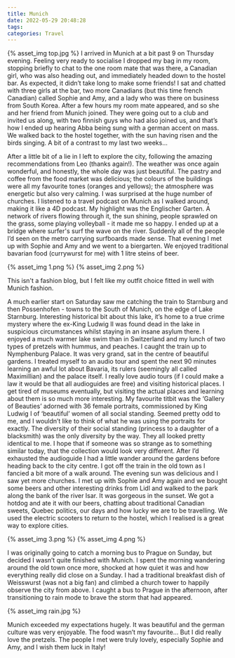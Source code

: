 ```yaml
---
title: Munich
date: 2022-05-29 20:48:28
tags:
categories: Travel
---
```

{% asset_img top.jpg %}
I arrived in Munich at a bit past 9 on Thursday evening. Feeling very ready to socialise I dropped my bag in my room, stopping briefly to chat to the one room mate that was there, a Canadian girl, who was also heading out, and immediately headed down to the hostel bar. As expected, it didn’t take long to make some friends! I sat and chatted with three girls at the bar, two more Canadians (but this time french Canadian) called Sophie and Amy, and a lady who was there on business from South Korea. After a few hours my room mate appeared, and so she and her friend from Munich joined. They were going out to a club and invited us along, with two finnish guys who had also joined us, and that’s how I ended up hearing Abba being sung with a german accent on mass. We walked back to the hostel together, with the sun having risen and the birds singing. A bit of a contrast to my last two weeks…

After a little bit of a lie in I left to explore the city, following the amazing recommendations from Leo (thanks again!). The weather was once again wonderful, and honestly, the whole day was just beautiful. The pastry and coffee from the food market was delicious; the colours of the buildings were all my favourite tones (oranges and yellows); the atmosphere was energetic but also very calming. I was surprised at the huge number of churches. I listened to a travel podcast on Munich as I walked around, making it like a 4D podcast. My highlight was the Englischer Garten. A network of rivers flowing through it, the sun shining, people sprawled on the grass, some playing volleyball - it made me so happy. I ended up at a bridge where surfer's surf the wave on the river. Suddenly all of the people I’d seen on the metro carrying surfboards made sense. That evening I met up with Sophie and Amy and we went to a biergarten. We enjoyed traditional bavarian food (currywurst for me) with 1 litre steins of beer.

{% asset_img 1.png %}
{% asset_img 2.png %}

This isn't a fashion blog, but I felt like my outfit choice fitted in well with Munich fashion.

A much earlier start on Saturday saw me catching the train to Starnburg and then Possenhofen - towns to the South of Munich, on the edge of Lake Starnburg. Interesting historical bit about this lake, it’s home to a true crime mystery where the ex-King Ludwig II was found dead in the lake in suspicious circumstances whilst staying in an insane asylum there. I enjoyed a much warmer lake swim than in Switzerland and my lunch of two types of pretzels with hummus, and peaches. I caught the train up to Nymphenburg Palace. It was very grand, sat in the centre of beautiful gardens. I treated myself to an audio tour and spent the next 90 minutes learning an awful lot about Bavaria, its rulers (seemingly all called Maximillian) and the palace itself. I really love audio tours (if I could make a law it would be that all audioguides are free) and visiting historical places. I get tired of museums eventually, but visiting the actual places and learning about them is so much more interesting. My favourite titbit was the ‘Gallery of Beauties’ adorned with 36 female portraits, commissioned by King Ludwig I of ‘beautiful’ women of all social standing. Seemed pretty odd to me, and I wouldn’t like to think of what he was using the portraits for exactly. The diversity of their social standing (princess to a daughter of a blacksmith) was the only diversity by the way. They all looked pretty identical to me. I hope that if someone was so strange as to something similar today, that the collection would look very different. After I’d exhausted the audioguide I had a little wander around the gardens before heading back to the city centre. I got off the train in the old town as I fancied a bit more of a walk around. The evening sun was delicious and I saw yet more churches. I met up with Sophie and Amy again and we bought some beers and other interesting drinks from Lidl and walked to the park along the bank of the river Isar. It was gorgeous in the sunset. We got a hotdog and ate it with our beers, chatting about traditional Canadian sweets, Quebec politics, our days and how lucky we are to be travelling. We used the electric scooters to return to the hostel, which I realised is a great way to explore cities.

{% asset_img 3.png %}
{% asset_img 4.png %}

I was originally going to catch a morning bus to Prague on Sunday, but decided I wasn’t quite finished with Munich. I spent the morning wandering around the old town once more, shocked at how quiet it was and how everything really did close on a Sunday. I had a traditional breakfast dish of Weisswurst (was not a big fan) and climbed a church tower to happily observe the city from above. I caught a bus to Prague in the afternoon, after transitioning to rain mode to brave the storm that had appeared.

{% asset_img rain.jpg %}

Munich exceeded my expectations hugely. It was beautiful and the german culture was very enjoyable. The food wasn’t my favourite… But I did really love the pretzels. The people I met were truly lovely, especially Sophie and Amy, and I wish them luck in Italy!